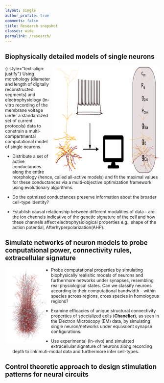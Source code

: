 ```yaml
---
layout: single
author_profile: true
comments: false
title: Research snapshot 
classes: wide
permalink: /research/
---
```


## Biophysically detailed models of single neurons
<img src="/assets/images/opt_graphical_abstract.png" height="350" width="350" align='right'> 
{: style="text-align: justify"}
Using morphology (diameter and length of digitally reconstructed segments) and electrophysiology (in-vitro recording of the membrane voltage under a standardized set of current protocols) data to constrain a multi-compartmental computational model of single neurons.

* Distribute a set of active conductances along the entire morphology (hence, called all-active models) and fit the maximal values for these conductances via a multi-objective optimization framework using evolutionary algorithms.

* Do the optmized conductances preserve information about the broader cell-type identity?

* Establish causal relationship between different modalities of data - are the ion channels indicative of the genetic signature of the cell and how these channels affect electrophysiological properties e.g., shape of the action potential, Afterhyperpolarization(AHP).


## Simulate networks of neuron models to probe conputational power, connectivity rules, extracellular signature
<img src="/assets/images/300_neurons.png" height="250" width="150" align='left'>

* Probe computational properties by simulating biophysically realisitic models of neurons and furthermore networks under synapses, resembling real physiological states. Can we classify neurons according to their computational bandwidth -  within species across regions, cross species in homologous regions?

* Examine efficacies of unique structural connectivity properties of specialized cells (**Chanelier**), as seen in the Electron Microscopy (EM) data, by simulating single neuron/networks under equivalent synapse configurations.

* Use experimental (in-vivo) and simulated extracellular signature of neurons along recording depth to link muti-modal data and furthermore infer cell-types.


## Control theoretic approach to design stimulation patterns for neural circuits